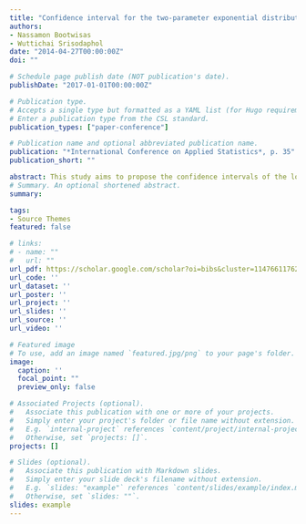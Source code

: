 ```yaml
---
title: "Confidence interval for the two-parameter exponential distribution based on the double type II censored data"
authors:
- Nassamon Bootwisas
- Wuttichai Srisodaphol
date: "2014-04-27T00:00:00Z"
doi: ""

# Schedule page publish date (NOT publication's date).
publishDate: "2017-01-01T00:00:00Z"

# Publication type.
# Accepts a single type but formatted as a YAML list (for Hugo requirements).
# Enter a publication type from the CSL standard.
publication_types: ["paper-conference"]

# Publication name and optional abbreviated publication name.
publication: "*International Conference on Applied Statistics*, p. 35"
publication_short: ""

abstract: This study aims to propose the confidence intervals of the location parameter and the scale parameter for the two-parameter exponential distribution based on double Type II censored data which is the confidence intervals that use Jackknife method to adjust the confidence intervals of Fauzy (2004). Coverage probability and interval width are criteria to compare the efficiency of the confidence intervals. The results of simulation study show that proposed confidence interval is better than Faucy’s confidence interval for the scale parameter. For the location parameter, these two confidence intervals perform poorly in term of the coverage probability which is lower to nominal level. In the results of real data sets show that the proposed confidence intervals have shorter interval width than Faucy’s confidence intervals for the location parameter and the scale parameter.
# Summary. An optional shortened abstract.
summary:

tags:
- Source Themes
featured: false

# links:
# - name: ""
#   url: ""
url_pdf: https://scholar.google.com/scholar?oi=bibs&cluster=11476611762890203962&btnI=1&hl=en
url_code: ''
url_dataset: ''
url_poster: ''
url_project: ''
url_slides: ''
url_source: ''
url_video: ''

# Featured image
# To use, add an image named `featured.jpg/png` to your page's folder. 
image:
  caption: ''
  focal_point: ""
  preview_only: false

# Associated Projects (optional).
#   Associate this publication with one or more of your projects.
#   Simply enter your project's folder or file name without extension.
#   E.g. `internal-project` references `content/project/internal-project/index.md`.
#   Otherwise, set `projects: []`.
projects: []

# Slides (optional).
#   Associate this publication with Markdown slides.
#   Simply enter your slide deck's filename without extension.
#   E.g. `slides: "example"` references `content/slides/example/index.md`.
#   Otherwise, set `slides: ""`.
slides: example
---
```


